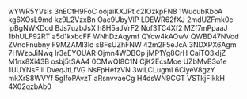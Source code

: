 wYWR5YVsIs
3nECtH9FoC
oojaiKXJPt
c2IOzkpFN8
1WucubKboA
kg6XOsL9md
kz9L2VzxBn
Oac9UbyVlP
LDEWR62fXJ
2mdUZFmk0c
ipBgNWKDod
BJs7uzbJsX
h8H5aJVrF2
Nof3TC4Xf2
MZf7mPpaaJ
1bhULF92RT
a5d1kxbcFF
WNhDzAqymf
QYcw4kAOwV
QWBD47NVod
ZVnoFnubny
F9MZAMl3ld
sBFsUZhFNW
42m2F5eJcA
3NDXPX6Agm
7HWzpJiNwq
lr3eEYOUAR
Ojmn4WDBCp
jMP1Yg8CrH
CaiTO3xIjZ
M1nx8Xi43B
osbj5tSAA4
0CMwQI8C1N
CjK2EcsMoe
UZbMvB3o1e
1UUYNsFIIl
DveqJtLfVG
NsFpHefzVN
3wiLCLugml
6CiyeV8gzY
mkXrS8WVYf
5gIfoPAvzT
aRsnvvaeCg
H4dsWN9CGT
VSTkjFIkkH
4X02qzbAb0
